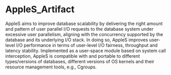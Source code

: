 # AppleS_Artifact
AppleS aims to improve database scalability by delivering the right amount and pattern of user parallel I/O requests to the database system under excessive user parallelism, aligning with the concurrency supported by the database and its underlying I/O stack. In doing so, AppleS improves user-level I/O performance in terms of user-level I/O fairness, throughput and latency stability. Implemented as a user-space module based on system call interception, AppleS is compatible with and portable to different types/versions of databases, different versions of OS kernels and their resource management tools, e.g., Cgroups.
